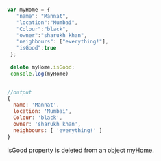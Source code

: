 
```javascript

var myHome = {
   "name": "Mannat",
   "location":"Mumbai",
   "Colour":"black",
   "owner":"sharukh khan",
   "neighbours": ["everything!"],
   "isGood":true
 };
 
 delete myHome.isGood;
 console.log(myHome)


//output
{
  name: 'Mannat',
  location: 'Mumbai',
  Colour: 'black',
  owner: 'sharukh khan',
  neighbours: [ 'everything!' ]
}

```

isGood property is deleted from an object myHome.

